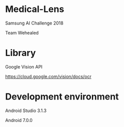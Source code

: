 # Medical-Lens
Samsung AI Challenge 2018

Team Wehealed


# Library
Google Vision API

https://cloud.google.com/vision/docs/ocr


# Development environment
Android Studio 3.1.3

Android 7.0.0


